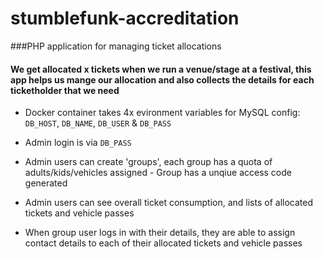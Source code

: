 # stumblefunk-accreditation
###PHP application for managing ticket allocations 
#### We get allocated x tickets when we run a venue/stage at a festival, this app helps us mange our allocation and also collects the details for each ticketholder that we need

* Docker container takes 4x evironment variables for MySQL config: `DB_HOST`, `DB_NAME`, `DB_USER` & `DB_PASS`

* Admin login is via `DB_PASS`

* Admin users can create 'groups', each group has a quota of adults/kids/vehicles assigned - Group has a unqiue access code generated

* Admin users can see overall ticket consumption, and lists of allocated tickets and vehicle passes

* When group user logs in with their details, they are able to assign contact details to each of their allocated tickets and vehicle passes
